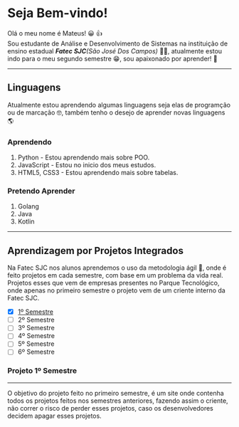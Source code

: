 # Seja Bem-vindo!
Olá o meu nome é Mateus! :grinning: :thumbsup:<br>
Sou estudante de Análise e Desenvolvimento de Sistemas na instituição de ensino estadual _**Fatec SJC**(São José Dos Campos)_ :man_student:, atualmente estou indo para o meu segundo semestre :grin:, sou apaixonado por aprender! :cowboy_hat_face: 

---
## Linguagens
Atualmente estou aprendendo algumas linguagens seja elas de programção ou de marcação :nerd_face:, também tenho o desejo de aprender novas linguagens :earth_americas:<br>
### Aprendendo
1. Python - Estou aprendendo mais sobre POO.
1. JavaScript - Estou no inicio dos meus estudos.
1. HTML5, CSS3 - Estou aprendendo mais sobre tabelas.

### Pretendo Aprender
1. Golang
1. Java
1. Kotlin

---
## Aprendizagem por Projetos Integrados
Na Fatec SJC nos alunos aprendemos o uso da metodologia ágil :runner:, onde é feito projetos em cada semestre, com base em um problema da vida real. Projetos esses que vem de empresas presentes no Parque Tecnológico, onde apenas no primeiro semestre o projeto vem de um criente interno da Fatec SJC.

-  [x] [1º Semestre](https://github.com/mateushlsilva/API_1SEM)
-  [ ] 2º Semestre
-  [ ] 3º Semestre
-  [ ] 4º Semestre
-  [ ] 5º Semestre
-  [ ] 6º Semestre

### Projeto 1º Semestre
---
O objetivo do projeto feito no primeiro semestre, é um site onde contenha todos os projetos feitos nos semestres anteriores, fazendo assim o criente, não correr o risco de perder esses projetos, caso os desenvolvedores decidem apagar esses projetos.

